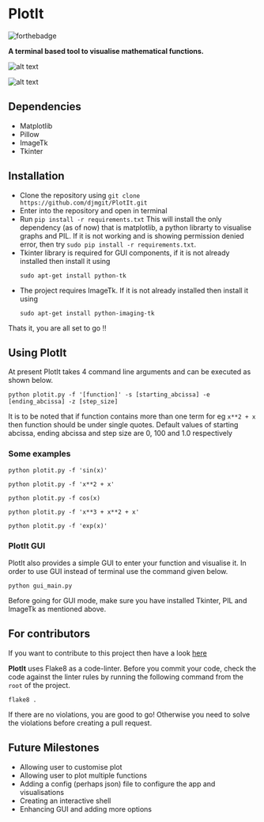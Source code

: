 # PlotIt


![forthebadge](http://forthebadge.com/images/badges/made-with-python.svg "Made with Python")


**A terminal based tool to visualise mathematical functions.**<br>

![alt text](https://github.com/nvinayvarma189/PlotIt/blob/PR1/img%20%26%20gif/GUImani.png "main GUI")

![alt text](https://github.com/nvinayvarma189/PlotIt/blob/PR1/img%20%26%20gif/GUI.png "GUI interface")

## Dependencies

- Matplotlib
- Pillow
- ImageTk
- Tkinter

## Installation

- Clone the repository using ``` git clone https://github.com/djmgit/PlotIt.git ```
- Enter into the repository and open in terminal
- Run ``` pip install -r requirements.txt ``` This will install the only dependency (as of now) that is
  matplotlib, a python librarty to visualise graphs and PIL. If it is not working and is showing
  permission denied error, then try ``` sudo pip install -r requirements.txt ```.
- Tkinter library is required for GUI components, if it is not already installed then install it
  using
  ```
  sudo apt-get install python-tk
  ```
- The project requires ImageTk. If it is not already installed then install it using
  ```
  sudo apt-get install python-imaging-tk
  ```

Thats it, you are all set to go !!

## Using PlotIt

At present PlotIt takes 4 command line arguments and can be executed as shown below.

```
python plotit.py -f '[function]' -s [starting_abcissa] -e [ending_abcissa] -z [step_size]

```

It is to be noted that if function contains more than one term for eg ``` x**2 + x ``` then function
should be under single quotes.
Default values of starting abcissa, ending abcissa and step size are 0, 100  and 1.0 respectively

### Some examples

```
python plotit.py -f 'sin(x)'

python plotit.py -f 'x**2 + x'

python plotit.py -f cos(x)

python plotit.py -f 'x**3 + x**2 + x'

python plotit.py -f 'exp(x)'

```

### PlotIt GUI

PlotIt also provides a simple GUI to enter your function and visualise it. In order to use GUI instead
of terminal use the command given below.

```
python gui_main.py

```

Before going for GUI mode, make sure you have installed Tkinter, PIL and ImageTk as mentioned above.

## For contributors

If you want to contribute to this project then have a look [here](https://github.com/NIT-dgp/PlotIt/blob/master/CONTRIBUTING.md)

**PlotIt** uses Flake8 as a code-linter. Before you commit your code, check the code against the linter rules by running the following command from the `root` of the project.

```
flake8 .

```

If there are no violations, you are good to go! Otherwise you need to solve the violations before creating a pull request.

## Future Milestones

- Allowing user to customise plot
- Allowing user to plot multiple functions
- Adding a config (perhaps json) file to configure the app and visualisations
- Creating an interactive shell
- Enhancing GUI and adding more options
